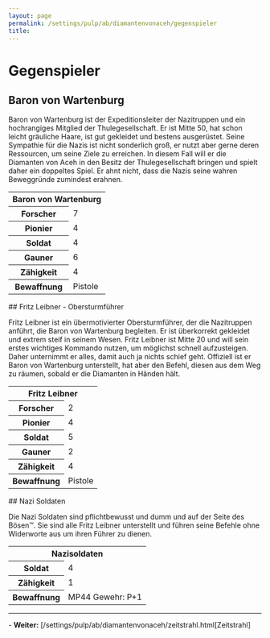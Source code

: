 ```yaml
---
layout: page
permalink: /settings/pulp/ab/diamantenvonaceh/gegenspieler
title: 
---
```


# Gegenspieler

## Baron von Wartenburg

Baron von Wartenburg ist der Expeditionsleiter der Nazitruppen und ein hochrangiges Mitglied der Thulegesellschaft. Er ist Mitte 50, hat schon leicht gräuliche Haare, ist gut gekleidet und bestens ausgerüstet. Seine Sympathie für die Nazis ist nicht sonderlich groß, er nutzt aber gerne deren Ressourcen, um seine Ziele zu erreichen. In diesem Fall will er die Diamanten von Aceh in den Besitz der Thulegesellschaft bringen und spielt daher ein doppeltes Spiel. Er ahnt nicht, dass die Nazis seine wahren Beweggründe zumindest erahnen.

<table>
<tbody>
<tr><th colspan="2">Baron von Wartenburg</th></tr>
<tr><th>Forscher</th><td>7</td></tr>
<tr><th>Pionier</th><td>4</td></tr>
<tr><th>Soldat</th><td>4</td></tr>
<tr><th>Gauner</th><td>6</td></tr>
<tr><th>Zähigkeit</th><td>4</td></tr>
<tr><th>Bewaffnung</th><td>Pistole</td></tr>
</tbody>
</table>
## Fritz Leibner - Obersturmführer

Fritz Leibner ist ein übermotivierter Obersturmführer, der die Nazitruppen anführt, die Baron von Wartenburg begleiten. Er ist überkorrekt gekleidet und extrem steif in seinem Wesen. Fritz Leibner ist Mitte 20 und will sein erstes wichtiges Kommando nutzen, um möglichst schnell aufzusteigen. Daher unternimmt er alles, damit auch ja nichts schief geht. Offiziell ist er Baron von Wartenburg unterstellt, hat aber den Befehl, diesen aus dem Weg zu räumen, sobald er die Diamanten in Händen hält.

<table>
<tbody>
<tr><th colspan="2">Fritz Leibner</th></tr>
<tr><th>Forscher</th><td>2</td></tr>
<tr><th>Pionier</th><td>4</td></tr>
<tr><th>Soldat</th><td>5</td></tr>
<tr><th>Gauner</th><td>2</td></tr>
<tr><th>Zähigkeit</th><td>4</td></tr>
<tr><th>Bewaffnung</th><td>Pistole</td></tr>
</tbody>
</table>
## Nazi Soldaten

Die Nazi Soldaten sind pflichtbewusst und dumm und auf der Seite des Bösen&trade;. Sie sind alle Fritz Leibner unterstellt und führen seine Befehle ohne Widerworte aus um ihren Führer zu dienen.

<table>
<tbody>
<tr><th colspan="2">Nazisoldaten</th></tr>
<tr><th>Soldat</th><td>4</td></tr>
<tr><th>Zähigkeit</th><td>1</td></tr>
<tr><th>Bewaffnung</th><td>MP44 Gewehr: P+1</td></tr>
</tbody>
</table>

<hr/>
- <strong>Weiter:</strong> [/settings/pulp/ab/diamantenvonaceh/zeitstrahl.html[Zeitstrahl]

